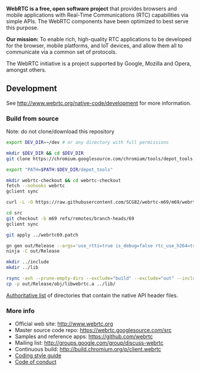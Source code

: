 **WebRTC is a free, open software project** that provides browsers and mobile
applications with Real-Time Communications (RTC) capabilities via simple APIs.
The WebRTC components have been optimized to best serve this purpose.

**Our mission:** To enable rich, high-quality RTC applications to be
developed for the browser, mobile platforms, and IoT devices, and allow them
all to communicate via a common set of protocols.

The WebRTC initiative is a project supported by Google, Mozilla and Opera,
amongst others.

## Development

See http://www.webrtc.org/native-code/development for more information.

### Build from source

Note: do not clone/download this repository

``` bash
export DEV_DIR=~/dev # or any directory with full permissions

mkdir $DEV_DIR && cd $DEV_DIR
git clone https://chromium.googlesource.com/chromium/tools/depot_tools.git

export "PATH=$PATH:$DEV_DIR/depot_tools"

mkdir webrtc-checkout && cd webrtc-checkout
fetch --nohooks webrtc
gclient sync

curl -L -O https://raw.githubusercontent.com/SCG82/webrtc-m69/m69/webrtc69.patch

cd src
git checkout -b m69 refs/remotes/branch-heads/69
gclient sync

git apply ../webrtc69.patch

gn gen out/Release --args='use_rtti=true is_debug=false rtc_use_h264=true ffmpeg_branding="Chrome" rtc_include_tests=false'
ninja -C out/Release

mkdir ../include
mkdir ../lib

rsync -avh --prune-empty-dirs --exclude="build" --exclude="out" --include="*/" --include="*.h" --exclude="*" ./* ../include/
cp -p out/Release/obj/libwebrtc.a ../lib/
```

[Authoritative list](native-api.md) of directories that contain the
native API header files.

### More info

 * Official web site: http://www.webrtc.org
 * Master source code repo: https://webrtc.googlesource.com/src
 * Samples and reference apps: https://github.com/webrtc
 * Mailing list: http://groups.google.com/group/discuss-webrtc
 * Continuous build: http://build.chromium.org/p/client.webrtc
 * [Coding style guide](style-guide.md)
 * [Code of conduct](CODE_OF_CONDUCT.md)
